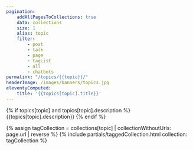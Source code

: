 ```yaml
---
pagination:
    addAllPagesToCollections: true
    data: collections
    size: 1
    alias: topic
    filter:
        - post
        - talk
        - page
        - tagList
        - all
        - chatbots
permalink: "/topics/{{topic}}/"
headerImage: /images/banners/topics.jpg
eleventyComputed:
    title: '{{topics[topic].title}}'
---
```


{% if topics[topic] and topics[topic].description  %}
{{topics[topic].description}}
{% endif %}

{% assign tagCollection = collections[topic] | collectionWithoutUrls: page.url | reverse %}
{% include partials/taggedCollection.html collection: tagCollection %}
